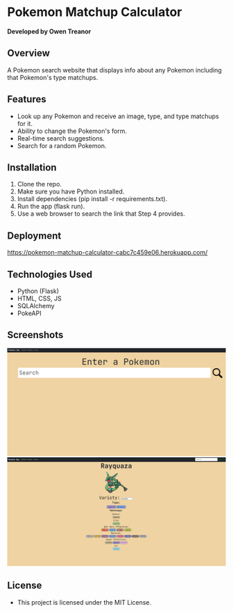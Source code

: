 # Pokemon Matchup Calculator
**Developed by Owen Treanor**

## Overview
A Pokemon search website that displays info about any Pokemon including that Pokemon's type matchups.

## Features
- Look up any Pokemon and receive an image, type, and type matchups for it.
- Ability to change the Pokemon's form.
- Real-time search suggestions.
- Search for a random Pokemon.

## Installation
1. Clone the repo.
2. Make sure you have Python installed.
3. Install dependencies (pip install -r requirements.txt).
4. Run the app (flask run).
5. Use a web browser to search the link that Step 4 provides.

## Deployment
https://pokemon-matchup-calculator-cabc7c459e06.herokuapp.com/

## Technologies Used
- Python (Flask)
- HTML, CSS, JS
- SQLAlchemy
- PokeAPI

## Screenshots
![Home screen](screenshots/homescreen.png)
![Result screen](screenshots/resultscreen.png)

## License
- This project is licensed under the MIT License.
